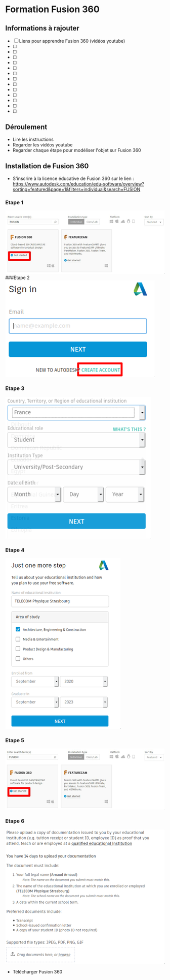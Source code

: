 # Formation Fusion 360

## Informations à rajouter
- [ ] Liens pour apprendre Fusion 360 (vidéos youtube)
- [ ] 
- [ ] 
- [ ] 
- [ ] 
- [ ] 
- [ ] 
- [ ] 
- [ ] 
- [ ] 
- [ ] 
- [ ] 
- [ ] 
- [ ] 

## Déroulement
- Lire les instructions
- Regarder les vidéos youtube
- Regarder chaque étape pour modéliser l'objet sur Fusion 360

## Installation de Fusion 360
- S'inscrire à la licence éducative de Fusion 360 sur le lien : https://www.autodesk.com/education/edu-software/overview?sorting=featured&page=1&filters=individual&search=FUSION
### Etape 1
![etape1](ressources/etape1.png)
###Etape 2
![etape2](ressources/etape2.png)
### Etape 3
![etape3](ressources/etape3.png)
### Etape 4
![etape4](ressources/etape4.png)
### Etape 5
![etape5](ressources/etape5.png)
### Etape 6
![etape6](ressources/etape6.png)
- Télécharger Fusion 360